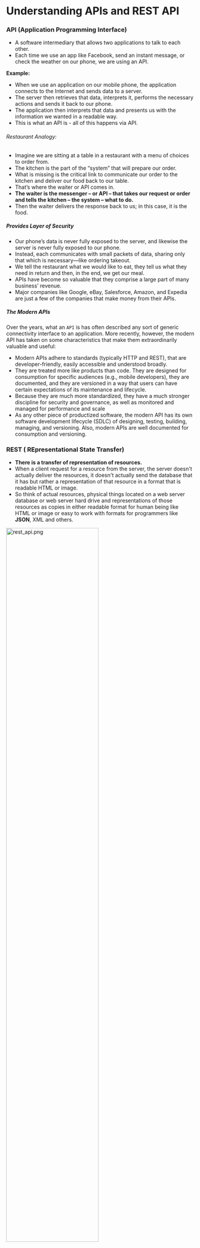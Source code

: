 # Understanding APIs and REST API

### API (Application Programming Interface)

- A software intermediary that allows two applications to talk to each other.
- Each time we use an app like Facebook, send an instant message, or check the weather on our phone, we are using an API.

**Example:**

- When we use an application on our mobile phone, the application connects to the Internet and sends data to a server. 
- The server then retrieves that data, interprets it, performs the necessary actions and sends it back to our phone.
- The application then interprets that data and presents us with the information we wanted in a readable way. 
- This is what an API is - all of this happens via API.

###### Restaurant Analogy:

- Imagine we are sitting at a table in a restaurant with a menu of choices to order from. 
- The kitchen is the part of the “system” that will prepare our order. 
- What is missing is the critical link to communicate our order to the kitchen and deliver our food back to our table.
- That’s where the waiter or API comes in.
- **The waiter is the messenger – or API – that takes our request or order and tells the kitchen – the system – what to do.** 
- Then the waiter delivers the response back to us; in this case, it is the food.

##### Provides Layer of Security

* Our phone’s data is never fully exposed to the server, and likewise the server is never fully exposed to our phone. 
* Instead, each communicates with small packets of data, sharing only that which is necessary—like ordering takeout. 
* We tell the restaurant what we would like to eat, they tell us what they need in return and then, in the end, we get our meal.
* APIs have become so valuable that they comprise a large part of many business’ revenue. 
* Major companies like Google, eBay, Salesforce, Amazon, and Expedia are just a few of the companies that make money from their APIs.

##### The Modern APIs

Over the years, what an `API` is has often described any sort of generic connectivity interface to an application. More recently, however, the modern API has taken on some characteristics that make them extraordinarily valuable and useful:

* Modern APIs adhere to standards (typically HTTP and REST), that are developer-friendly, easily accessible and understood broadly.
* They are treated more like products than code. They are designed for consumption for specific audiences (e.g., mobile developers), they are documented, and they are versioned in a way that users can have certain expectations of its maintenance and lifecycle.
* Because they are much more standardized, they have a much stronger discipline for security and governance, as well as monitored and managed for performance and scale
* As any other piece of productized software, the modern API has its own software development lifecycle (SDLC) of designing, testing, building, managing, and versioning.  Also, modern APIs are well documented for consumption and versioning.

### REST ( REpresentational State Transfer)

- **There is a transfer of representation of resources.** 
- When a client request for a resource from the server, the server doesn't actually deliver the resources, it doesn't actually send the database that it has but rather a representation of that resource in a format that is readable HTML or image. 
- So think of actual resources, physical things located on a web server database or web server hard drive and representations of those resources as copies in either readable format for human being like HTML or image or easy to work with formats for programmers like **JSON**, XML and others.

<img src="assets/Vv8nPDp.jpg" alt="rest_api.png" style="width:70%;" /> 

###### Resources:

- It can be pretty much anything on the internet. Examples: user, list of users, photo, list of photos, comments, posts, articles, pages, videos, books, profile etc.

###### Uniform Resource Identifier (URI):

- Anything or everything present on the web can be considered as resources which is identified by `URI`.
- It is a string of characters designed for unambiguous identification of resources and extensibility via the URI scheme.
- Such identification enables interaction with representations of the resource over a network, typically the World Wide Web, using specific protocols. 
- Schemes specifying a concrete syntax and associated protocols define each URI. 
- The most common form of URI is the **Uniform Resource Locator (URL)**, frequently referred to informally as a web address.

##### REPRESENTATIONAL STATE TRANSFER

* REST, or REpresentational State Transfer, is **an architectural style for providing standards between computer systems on the web**, making it easier for systems to communicate with each other. 
* REST-compliant systems, often called RESTful systems, are characterized by how they are `stateless` and `separate the concerns of client and server`.

##### SEPARATION OF CLIENT AND SERVER

* Implementation of client and server can be done independently without each knowing about the other. This means that the code on the client side can be changed at any time without affecting the operation of the server, and the code on the server side can be changed without affecting the operation of the client.

* As long as each side knows what format of messages to send to the other, they can be kept modular and separate. Separating the user interface concerns from the data storage concerns, we improve the flexibility of the interface across platforms and improve scalability by simplifying the server components. Additionally, the separation allows each component the ability to evolve independently.

* By using a REST interface, different clients hit the same REST endpoints, perform the same actions, and receive the same responses.

##### STATELESSNESS

* The server does not need to know anything about what state the client is in and vice versa. In this way, both the server and the client can understand any message received, even without seeing previous messages. This constraint of statelessness is enforced through the use of resources, rather than commands.

* Because REST systems interact through standard operations on resources, they do not rely on the implementation of interfaces.

* These constraints help RESTful applications achieve reliability, quick performance, and scalability, as components that can be managed, updated, and reused without affecting the system as a whole, even during operation of the system.

#### COMMUNICATION BETWEEN CLIENT AND SERVER

In the REST architecture, clients send requests to retrieve or modify resources, and servers send responses to these requests.

###### MAKING REQUESTS

REST requires that a client make a request to the server in order to retrieve or modify data on the server. A request generally consists of:

* **an HTTP verb:** which defines what kind of operation to perform
* **a header:** which allows the client to pass along information about the request
* **a path** to a resource
* **an optional message body** containing data

###### HTTP VERBS

There are 4 basic HTTP verbs we use in requests to interact with resources in a REST system:

* GET — retrieve a specific resource (by id) or a collection of resources
* POST — create a new resource
* PUT — update a specific resource (by id)
* DELETE — remove a specific resource by id

###### HEADERS AND ACCEPT PARAMETERS

- In the header of the request, the client sends the type of content that it is able to receive from the server.
- This is called the `Accept field`, and it ensures that the server does not send data that cannot be understood or processed by the client.
- The options for types of content are `MIME Types` (or Multipurpose Internet Mail Extensions)

> MIME Types are used to specify the content types in the Accept field, consist of a type and a subtype. 
>
> They are separated by a slash (/).
>
> - text - text/html, text/css, text/plain(default)
> - image — image/png, image/jpeg, image/gif
> - audio — audio/wav, image/mpeg
> - video — video/mp4, video/ogg
> - application — application/json, application/pdf, application/xml, application/octet-stream

```
GET /articles/23
Accept: text/html, application/xhtml
```

- The Accept header field in this case is saying that the client will accept the content in text/html or application/xhtml.

###### PATHS

- Requests must contain a path to a resource that the operation should be performed on. 
- In RESTful APIs, paths should be designed to help the client know what is going on.
- Paths should contain the information necessary to locate a resource with the degree of specificity needed.
- A path like `fashionboutique.com/customers/223/orders/12` is clear in what it points to, even if we’ve never seen this specific path before, because it is hierarchical and descriptive. 
- We can see that we are accessing the order with `id 12` for the customer with `id 223`.

#### SENDING RESPONSES

###### CONTENT TYPES

- In cases where the server is sending a data payload to the client, the server must include a content-type in the header of the response.
- This content-type header field alerts the client to the type of data it is sending in the response body.
- These content types are MIME Types, just as they are in the accept field of the request header.
- The content-type that the server sends back in the response should be one of the options that the client specified in the accept field of the request.

**Example:** when a client is accessing a resource with id 23 in an articles resource with this GET Request:

```
GET /articles/23 HTTP/1.1
Accept: text/html, application/xhtml
```

The server might send back the content with the response header:

```
HTTP/1.1 200 (OK)
Content-Type: text/html
```

This would signify that the content requested is being returning in the response body with a content-type of text/html, which the client said it would be able to accept.

###### RESPONSE CODES

- Responses from the server contain status codes to alert the client to information about the success of the operation.
- As a developer, we do not need to know every status code (there are many of them), but we should know the most common ones and how they are used:

```
Status code	                   Meaning
------------------------------------------------------------------------------------------------------
200 (OK)	       Successful HTTP requests.
201 (CREATED)	   An HTTP request that resulted in an item being successfully created.
204 (NO CONTENT)   Successful HTTP requests, where nothing is being returned in the response body.
400 (BAD REQUEST)  Request can't be processed coz of bad request syntax, excessive size, or another client error.
403 (FORBIDDEN)	   The client does not have permission to access this resource.
404 (NOT FOUND)	   The resource could not be found at this time. It is possible it was deleted, or does not exist yet.
500 (INTERNAL SERVER ERROR)	The generic answer for an unexpected failure if there is no more specific information available.
```

- **For each HTTP verb, there are expected status codes a server should return upon success:**
  - GET — return 200 (OK)
  - POST — return 201 (CREATED)
  - PUT — return 200 (OK)
  - DELETE — return 204 (NO CONTENT) If the operation fails, return the most specific status code possible corresponding to the problem that was encountered.

<br>

<br>

----

